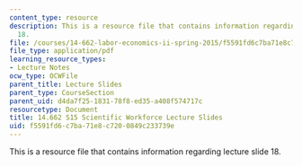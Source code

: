 ```yaml
---
content_type: resource
description: This is a resource file that contains information regarding lecture slide
  18.
file: /courses/14-662-labor-economics-ii-spring-2015/f5591fd6c7ba71e8c7200849c233739e_MIT14_662S15_lec_slides18.pdf
file_type: application/pdf
learning_resource_types:
- Lecture Notes
ocw_type: OCWFile
parent_title: Lecture Slides
parent_type: CourseSection
parent_uid: d4da7f25-1831-78f8-ed35-a408f574717c
resourcetype: Document
title: 14.662 S15 Scientific Workforce Lecture Slides
uid: f5591fd6-c7ba-71e8-c720-0849c233739e
---
```

This is a resource file that contains information regarding lecture slide 18.

